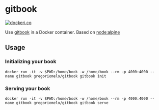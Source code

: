 # gitbook

[![dockeri.co](http://dockeri.co/image/gregoriomelo/docker-gitbook)](https://hub.docker.com/r/gregoriomelo/docker-gitbook/)

Use [gitbook](https://github.com/GitbookIO/gitbook) in a Docker container. Based on [node:alpine](https://hub.docker.com/_/node/)

## Usage

### Initializing your book

```
docker run -it -v $PWD:/home/book -w /home/book --rm -p 4000:4000 --name gitbook gregoriomelo/gitbook gitbook init
```

### Serving your book

```
docker run -it -v $PWD:/home/book -w /home/book --rm -p 4000:4000 --name gitbook gregoriomelo/gitbook gitbook serve
```
